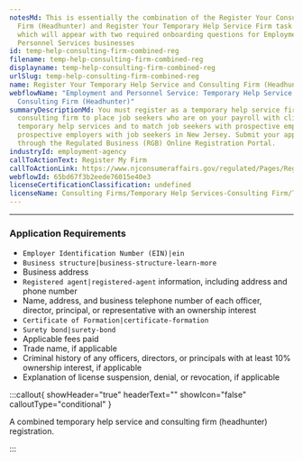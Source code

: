 ```yaml
---
notesMd: This is essentially the combination of the Register Your Consulting
  Firm (Headhunter) and Register Your Temporary Help Service Firm task screens,
  which will appear with two required onboarding questions for Employment and
  Personnel Services businesses
id: temp-help-consulting-firm-combined-reg
filename: temp-help-consulting-firm-combined-reg
displayname: temp-help-consulting-firm-combined-reg
urlSlug: temp-help-consulting-firm-combined-reg
name: Register Your Temporary Help Service and Consulting Firm (Headhunter)
webflowName: "Employment and Personnel Service: Temporary Help Service Firm and
  Consulting Firm (Headhunter)"
summaryDescriptionMd: You must register as a temporary help service firm *and*
  consulting firm to place job seekers who are on your payroll with clients for
  temporary help services and to match job seekers with prospective employers or
  prospective employers with job seekers in New Jersey. Submit your application
  through the Regulated Business (RGB) Online Registration Portal.
industryId: employment-agency
callToActionText: Register My Firm
callToActionLink: https://www.njconsumeraffairs.gov/regulated/Pages/Regulated-Business-Online-Registration.aspx
webflowId: 65bd67f3b2eede76015e40e3
licenseCertificationClassification: undefined
licenseName: Consulting Firms/Temporary Help Services-Consulting Firm/Temporary Help Service
---
```


---

### Application Requirements

- `Employer Identification Number (EIN)|ein`
- `Business structure|business-structure-learn-more`
- Business address
- `Registered agent|registered-agent` information, including address and phone number
- Name, address, and business telephone number of each officer, director, principal, or representative with an ownership interest
- `Certificate of Formation|certificate-formation`
- `Surety bond|surety-bond`
- Applicable fees paid
- Trade name, if applicable
- Criminal history of any officers, directors, or principals with at least 10% ownership interest, if applicable
- Explanation of license suspension, denial, or revocation, if applicable

:::callout{ showHeader="true" headerText="" showIcon="false" calloutType="conditional" }

A combined temporary help service and consulting firm (headhunter) registration.

:::
